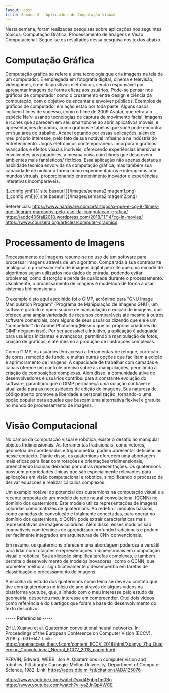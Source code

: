 ```yaml
---
layout: post
title: Semana 2 - Aplicações de Computação Visual
---
```


Nesta semana, foram realizadas pesquisas sobre aplicações nos seguintes tópicos: Computação Gráfica, Processamento de Imagens e Visão Computacional. Segue-se os resultados dessa pesquisa nos textos abaixo.

# Computação Gráfica

Computação gráfica se refere a uma tecnologia que cria imagens na tela de um computador. É empregada em fotografia digital, cinema e televisão, videogames, e em dispositivos eletrônicos, sendo responsável por apresentar imagens de forma eficaz aos usuários. Pode-se pensar nos gráficos de computador como o cruzamento entre design e ciência da computação, com o objetivo de encantar e envolver públicos.
Exemplos de gráficos de computador em ação estão por toda parte. Alguns casos incluem filmes de sucesso, como o filme de 2009 Avatar, que retrata a espécie Na'vi usando tecnologias de captura de movimento facial, imagens e ícones que aparecem em seu smartphone ao abrir aplicativos móveis, e apresentações de dados, como gráficos e tabelas que você pode encontrar em sua área de trabalho.
Acabei optando por essas aplicações, além do meu próprio interesse, pelo fato de sua notável influência na indústria do entretenimento. Jogos eletrônicos contemporâneos incorporam gráficos avançados e efeitos visuais incríveis, oferecendo experiências imersivas e envolventes aos jogadores, a mesma coisa com filmes que descrevem ambientes mais fantásticos/ fictícios. Essa aplicação não apenas destaca a habilidade técnica envolvida na computação gráfica, mas também sua capacidade de moldar a forma como experimentamos e interagimos com mundos virtuais, proporcionando entretenimento inovador e experiências interativas incomparáveis.

![_config.yml]({{ site.baseurl }}/images/semana2imagem1.png)\
![_config.yml]({{ site.baseurl }}/images/semana2imagem2.png)

Referências:
https://www.hardware.com.br/artigos/o-que-e-cgi-8-filmes-que-ficaram-marcados-pelo-uso-da-computacao-grafica/
https://addc406fall2018.wordpress.com/2018/11/14/cg-in-movies/
https://www.coursera.org/articles/computer-graphics


# Processamento de Imagens

Processamento de Imagens resume-se no uso de um software para processar imagens através de um algoritmo. Comparada à sua contraparte analógica, o processamento de imagens digital permite que uma miríade de
algoritmos sejam utilizados nos dados de entrada, podendo evitar problemas, como distorção e perda de qualidade durante o processamento. Usualmente, o processamento de imagens é modelado de forma a usar sistemas bidimensionais.

O exemplo disto aqui escolhido foi o GIMP, acrônimo para "GNU Image Manipulation Program" (Programa de Manipulação de Imagens GNU), um software gratuito e open-source de manipulação e edição de imagens, que oferece uma ampla variedade de recursos comparáveis até mesmo à outros software comerciais, com alguns de seus usuários dizendo que ele é um "competidor" do Adobe Photoshop(Mesmo que os próprios criadores do GIMP neguem isso). Por ser acessível e intuitivo, a aplicação é adequada para usuários iniciantes e avançados, permitindo a manipulação de fotos, criação de gráficos, e até mesmo a produção de ilustrações complexas.

Com o GIMP, os usuários têm acesso a ferramentas de retoque, correção de cores, remoção de fundo, e muitas outras opções que facilitam a edição e aprimoramento de imagens. A capacidade de trabalhar com camadas e canais oferece um controle preciso sobre as manipulações, permitindo a criação de composições complexas. Além disso, a comunidade ativa de desenvolvedores e usuários contribui para a constante evolução do software, garantindo que o GIMP permaneça uma solução confiável e atualizada para as necessidades de edição de imagens. Sua natureza de código aberto promove a liberdade e personalização, tornando-o uma opção popular para aqueles que buscam uma alternativa flexível e gratuita no mundo do processamento de imagens.

# Visão Computacional

No campo da computação visual e robótica, existe o desafio ao manipular objetos tridimensionais. As ferramentas tradicionais, como vetores, geometria de coordenadas e trigonometria, podem apresentar deficiências nesse contexto. Diante disso, os quaternions oferecem uma abordagem mais eficaz para lidar com rotações e orientações tridimensionais, preenchendo lacunas deixadas por outras representações. Os quaternions possuem propriedades únicas que são especialmente relevantes para aplicações em visão computacional e robótica, simplificando o processo de derivar equações e realizar cálculos complexos.

Um exemplo notável do potencial dos quaternions na computação visual é a recente proposta de um modelo de rede neural convolucional (QCNN) no domínio dos quaternions. Este modelo utiliza representações de imagens coloridas como matrizes de quaternions. Ao redefinir módulos básicos, como camadas de convolução e totalmente conectadas, para operar no domínio dos quaternions, o QCNN pode extrair características mais representativas de imagens coloridas. Além disso, esses módulos são compatíveis com técnicas de aprendizado profundo tradicionais e podem ser facilmente integrados em arquiteturas de CNN convencionais.

Em resumo, os quaternions oferecem uma abordagem poderosa e versátil para lidar com rotações e representações tridimensionais em computação visual e robótica. Sua aplicação simplifica tarefas complexas, e também permite o desenvolvimento de modelos inovadores, como o QCNN, que prometem melhorar significativamente o desempenho em tarefas de classificação e processamento de imagens.

A escolha do estudo dos quaternions como tema se deve ao contato que tive com quaternions no início do ano através de alguns vídeos na plataforma youtube, que, alinhado com o meu interesse pelo estudo da geometria, despertou meu interesse em compreender. Citei dois vídeos como referência e dois artigos que foram a base do desenvolvimento do texto descritivo.

----- Referências -----

ZHU, Xuanyu et al. Quaternion convolutional neural networks. In: Proceedings of the European Conference on Computer Vision (ECCV). 2018. p. 631-647.
Link: https://openaccess.thecvf.com/content_ECCV_2018/html/Xuanyu_Zhu_Quaternion_Convolutional_Neural_ECCV_2018_paper.html

PERVIN, Edward; WEBB, Jon A. Quaternions in computer vision and robotics. Pittsburgh: Carnegie-Mellon University, Department of Computer Science, 1982.
Link: https://apps.dtic.mil/sti/citations/ADA125076

https://www.youtube.com/watch?v=d4EgbgTm0Bg
https://www.youtube.com/watch?v=yaZJnQpXWCE
